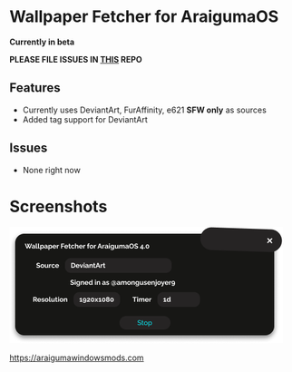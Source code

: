 # Wallpaper Fetcher for AraigumaOS
**Currently in beta**

**PLEASE FILE ISSUES IN [THIS](https://github.com/FigmaObsession/araigumaos) REPO**

## Features
- Currently uses DeviantArt, FurAffinity, e621 **SFW only** as sources
- Added tag support for DeviantArt

## Issues
- None right now

# Screenshots

![Screenshot](screenshotEN.png)

https://araigumawindowsmods.com